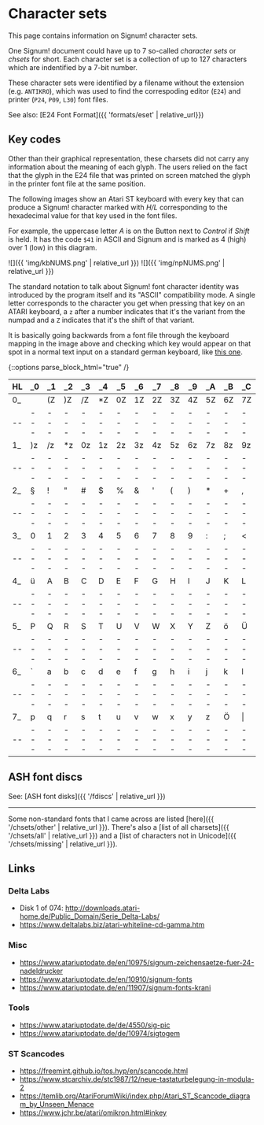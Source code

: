 # Character sets

This page contains information on Signum! character sets.

One Signum! document could have up to 7 so-called *character sets*
or *chsets* for short. Each character set is a collection of up to
127 characters which are indentified by a 7-bit number.

These character sets were identified by a filename without the
extension (e.g. `ANTIKRO`), which was used to find the correspoding
editor (`E24`) and printer (`P24`, `P09`, `L30`) font files.

See also: [E24 Font Format]({{ 'formats/eset' | relative_url}})

## Key codes

Other than their graphical representation, these charsets did not
carry any information about the meaning of each glyph. The users
relied on the fact that the glyph in the E24 file that was
printed on screen matched the glyph in the printer font file at
the same position.

The following images show an Atari ST keyboard with every key
that can produce a Signum! character marked with *H/L* corresponding
to the hexadecimal value for that key used in the font files.

For example, the uppercase letter *A* is on the Button next to *Control*
if *Shift* is held. It has the code `$41` in ASCII and Signum and is
marked as 4 (high) over 1 (low) in this diagram.

![]({{ 'img/kbNUMS.png' | relative_url }})
![]({{ 'img/npNUMS.png' | relative_url }})

<!--See also: [Font Mappings](font-mappings.html)-->

The standard notation to talk about Signum! font character identity
was introduced by the program itself and its "ASCII" compatibility mode.
A single letter corresponds to the character you get when pressing
that key on an ATARI keyboard, a `z` after a number indicates that
it's the variant from the numpad and a `Z` indicates that it's the
shift of that variant.

It is basically going backwards from a font file through the
keyboard mapping in the image above and checking which key would
appear on that spot in a normal text input on a standard german
keyboard, like [this one](https://commons.wikimedia.org/wiki/File:Atari_1040_STE.jpg).

{::options parse_block_html="true" /}
<div class="table-responsive keytable">

|HL|_0 |_1 |_2 |_3 |_4 |_5 |_6 |_7 |_8 |_9 |_A |_B |_C |_D |_E |_F |
|--|---|---|---|---|---|---|---|---|---|---|---|---|---|---|---|---|
|0_|   | (Z| )Z| /Z| *Z| 0Z| 1Z| 2Z| 3Z| 4Z| 5Z| 6Z| 7Z| 8Z| 9Z| (z|
|--|---|---|---|---|---|---|---|---|---|---|---|---|---|---|---|---|
|1_| )z| /z| *z| 0z| 1z| 2z| 3z| 4z| 5z| 6z| 7z| 8z| 9z| +z| -z| .z|
|--|---|---|---|---|---|---|---|---|---|---|---|---|---|---|---|---|
|2_| § | ! | " | # | $ | % | & | ' | ( | ) | * | + | , | - | . | / |
|--|---|---|---|---|---|---|---|---|---|---|---|---|---|---|---|---|
|3_| 0 | 1 | 2 | 3 | 4 | 5 | 6 | 7 | 8 | 9 | : | ; | < | = | > | ? |
|--|---|---|---|---|---|---|---|---|---|---|---|---|---|---|---|---|
|4_| ü | A | B | C | D | E | F | G | H | I | J | K | L | M | N | O |
|--|---|---|---|---|---|---|---|---|---|---|---|---|---|---|---|---|
|5_| P | Q | R | S | T | U | V | W | X | Y | Z | ö | Ü | ä | ^ | _ |
|--|---|---|---|---|---|---|---|---|---|---|---|---|---|---|---|---|
|6_| ` | a | b | c | d | e | f | g | h | i | j | k | l | m | n | o |
|--|---|---|---|---|---|---|---|---|---|---|---|---|---|---|---|---|
|7_| p | q | r | s | t | u | v | w | x | y | z | Ö |\| | Ä | ~ | ß |
|--|---|---|---|---|---|---|---|---|---|---|---|---|---|---|---|---|

</div>

## ASH font discs

See: [ASH font disks]({{ '/fdiscs' | relative_url }})

---

Some non-standard fonts that I came across are listed [here]({{ '/chsets/other' | relative_url }}).
There's also a [list of all charsets]({{ '/chsets/all' | relative_url }}) and a
[list of characters not in Unicode]({{ '/chsets/missing' | relative_url }}).

## Links

### Delta Labs

- Disk 1 of 074: <http://downloads.atari-home.de/Public_Domain/Serie_Delta-Labs/>
- <https://www.deltalabs.biz/atari-whiteline-cd-gamma.htm>

### Misc

- <https://www.atariuptodate.de/en/10975/signum-zeichensaetze-fuer-24-nadeldrucker>
- <https://www.atariuptodate.de/en/10910/signum-fonts>
- <https://www.atariuptodate.de/en/11907/signum-fonts-krani>

### Tools

- <https://www.atariuptodate.de/de/4550/sig-pic>
- <https://www.atariuptodate.de/de/10974/sigtogem>

### ST Scancodes

- <https://freemint.github.io/tos.hyp/en/scancode.html>
- <https://www.stcarchiv.de/stc1987/12/neue-tastaturbelegung-in-modula-2>
- <https://temlib.org/AtariForumWiki/index.php/Atari_ST_Scancode_diagram_by_Unseen_Menace>
- <https://www.jchr.be/atari/omikron.html#inkey>